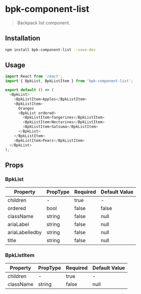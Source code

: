 # bpk-component-list

> Backpack list component.

## Installation

```sh
npm install bpk-component-list --save-dev
```

## Usage

```js
import React from 'react';
import { BpkList, BpkListItem } from 'bpk-component-list';

export default () => (
  <BpkList>
    <BpkListItem>Apples</BpkListItem>
    <BpkListItem>
      Oranges
      <BpkList ordered>
        <BpkListItem>Tangerines</BpkListItem>
        <BpkListItem>Nectarines</BpkListItem>
        <BpkListItem>Satsuma</BpkListItem>
      </BpkList>
    </BpkListItem>
    <BpkListItem>Pears</BpkListItem>
  </BpkList>
);
```

## Props

### BpkList

| Property       | PropType | Required | Default Value |
| -------------- | -------- | -------- | ------------- |
| children       | -        | true     | -             |
| ordered        | bool     | false    | false         |
| className      | string   | false    | null          |
| ariaLabel      | string   | false    | null          |
| ariaLabelledby | string   | false    | null          |
| title          | string   | false    | null          |

### BpkListItem

| Property  | PropType | Required | Default Value |
| --------- | -------- | -------- | ------------- |
| children  | -        | true     | -             |
| className | string   | false    | null          |
